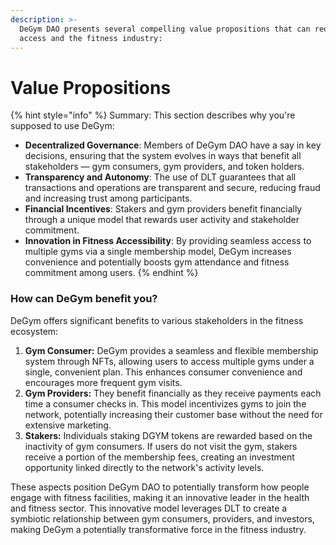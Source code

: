 ```yaml
---
description: >-
  DeGym DAO presents several compelling value propositions that can redefine gym
  access and the fitness industry:
---
```


# Value Propositions

{% hint style="info" %}
Summary:  This section describes why you're supposed to use DeGym:

* **Decentralized Governance**: Members of DeGym DAO have a say in key decisions, ensuring that the system evolves in ways that benefit all stakeholders — gym consumers, gym providers, and token holders.
* **Transparency and Autonomy**: The use of DLT guarantees that all transactions and operations are transparent and secure, reducing fraud and increasing trust among participants.
* **Financial Incentives**: Stakers and gym providers benefit financially through a unique model that rewards user activity and stakeholder commitment.
* **Innovation in Fitness Accessibility**: By providing seamless access to multiple gyms via a single membership model, DeGym increases convenience and potentially boosts gym attendance and fitness commitment among users.
{% endhint %}

### How can DeGym benefit you?

DeGym offers significant benefits to various stakeholders in the fitness ecosystem:

1. **Gym Consumer:** DeGym provides a seamless and flexible membership system through NFTs, allowing users to access multiple gyms under a single, convenient plan. This enhances consumer convenience and encourages more frequent gym visits.
2. **Gym Providers:** They benefit financially as they receive payments each time a consumer checks in. This model incentivizes gyms to join the network, potentially increasing their customer base without the need for extensive marketing.
3. **Stakers:** Individuals staking DGYM tokens are rewarded based on the inactivity of gym consumers. If users do not visit the gym, stakers receive a portion of the membership fees, creating an investment opportunity linked directly to the network's activity levels.

These aspects position DeGym DAO to potentially transform how people engage with fitness facilities, making it an innovative leader in the health and fitness sector. This innovative model leverages DLT to create a symbiotic relationship between gym consumers, providers, and investors, making DeGym a potentially transformative force in the fitness industry.
